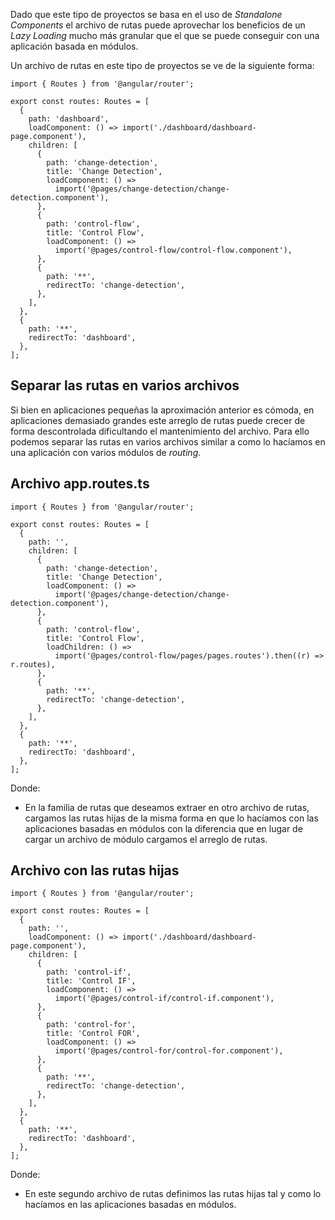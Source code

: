 Dado que este tipo de proyectos se basa en el uso de *Standalone Components* el archivo de rutas puede aprovechar los beneficios de un *Lazy Loading* mucho más granular que el que se puede conseguir con una aplicación basada en módulos.

Un archivo de rutas en este tipo de proyectos se ve de la siguiente forma:

```
import { Routes } from '@angular/router';

export const routes: Routes = [
  {
    path: 'dashboard',
    loadComponent: () => import('./dashboard/dashboard-page.component'),
    children: [
      {
        path: 'change-detection',
        title: 'Change Detection',
        loadComponent: () =>
          import('@pages/change-detection/change-detection.component'),
      },
      {
        path: 'control-flow',
        title: 'Control Flow',
        loadComponent: () =>
          import('@pages/control-flow/control-flow.component'),
      },
      {
        path: '**',
        redirectTo: 'change-detection',
      },
    ],
  },
  {
    path: '**',
    redirectTo: 'dashboard',
  },
];
```
## Separar las rutas en varios archivos

Si bien en aplicaciones pequeñas la aproximación anterior es cómoda, en aplicaciones demasiado grandes este arreglo de rutas puede crecer de forma descontrolada dificultando el mantenimiento del archivo. Para ello podemos separar las rutas en varios archivos similar a como lo hacíamos en una aplicación con varios módulos de *routing*.
## Archivo app.routes.ts

```
import { Routes } from '@angular/router';

export const routes: Routes = [
  {
    path: '',
    children: [
      {
        path: 'change-detection',
        title: 'Change Detection',
        loadComponent: () =>
          import('@pages/change-detection/change-detection.component'),
      },
      {
        path: 'control-flow',
        title: 'Control Flow',
        loadChildren: () =>
          import('@pages/control-flow/pages/pages.routes').then((r) => r.routes),
      },
      {
        path: '**',
        redirectTo: 'change-detection',
      },
    ],
  },
  {
    path: '**',
    redirectTo: 'dashboard',
  },
];
```

Donde:

- En la familia de rutas que deseamos extraer en otro archivo de rutas, cargamos las rutas hijas de la misma forma en que lo hacíamos con las aplicaciones basadas en módulos con la diferencia que en lugar de cargar un archivo de módulo cargamos el arreglo de rutas.
## Archivo con las rutas hijas

```
import { Routes } from '@angular/router';

export const routes: Routes = [
  {
    path: '',
    loadComponent: () => import('./dashboard/dashboard-page.component'),
    children: [
      {
        path: 'control-if',
        title: 'Control IF',
        loadComponent: () =>
          import('@pages/control-if/control-if.component'),
      },
	  {
        path: 'control-for',
        title: 'Control FOR',
        loadComponent: () =>
          import('@pages/control-for/control-for.component'),
      },
      {
        path: '**',
        redirectTo: 'change-detection',
      },
    ],
  },
  {
    path: '**',
    redirectTo: 'dashboard',
  },
];
```

Donde:

- En este segundo archivo de rutas definimos las rutas hijas tal y como lo hacíamos en las aplicaciones basadas en módulos.
